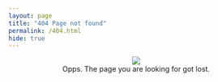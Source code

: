 ```yaml
---
layout: page
title: "404 Page not found"
permalink: /404.html
hide: true
---
```




<center><img src="https://github.com/ksstest/ksstest.github.io/blob/master/assets/img/404.jpg?raw=true" align="center">
</center>

<center>
Opps. The page you are looking for got lost.  
</center>



